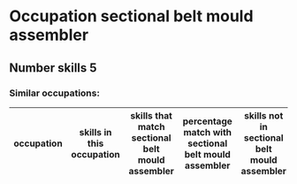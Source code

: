 # Occupation sectional belt mould assembler
## Number skills 5
### Similar occupations:
| occupation   | skills in this occupation   | skills that match sectional belt mould assembler   | percentage match with sectional belt mould assembler   | skills not in sectional belt mould assembler   |
|--------------|-----------------------------|----------------------------------------------------|--------------------------------------------------------|------------------------------------------------|
